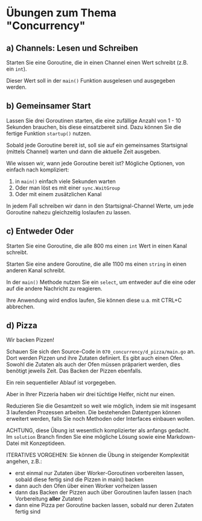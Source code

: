 # Übungen zum Thema "Concurrency"

## a) Channels: Lesen und Schreiben

Starten Sie eine Goroutine, die in einen Channel einen Wert schreibt (z.B. ein `int`).

Dieser Wert soll in der `main()` Funktion ausgelesen und ausgegeben werden.

## b) Gemeinsamer Start

Lassen Sie drei Goroutinen starten, die eine zufällige Anzahl von 1 - 10 Sekunden brauchen, bis diese einsatzbereit
sind. Dazu können Sie die fertige Funktion `startup()` nutzen.

Sobald jede Goroutine bereit ist, soll sie auf ein gemeinsames Startsignal (mittels Channel) warten und dann
die aktuelle Zeit ausgeben.

Wie wissen wir, wann jede Goroutine bereit ist? Mögliche Optionen, von einfach nach kompliziert:

1. in `main()` einfach viele Sekunden warten
2. Oder man löst es mit einer `sync.WaitGroup`
3. Oder mit einem zusätzlichen Kanal

In jedem Fall schreiben wir dann in den Startsignal-Channel Werte, um jede Goroutine nahezu gleichzeitig
loslaufen zu lassen.

## c) Entweder Oder

Starten Sie eine Goroutine, die alle 800 ms einen `int` Wert in einen Kanal schreibt.

Starten Sie eine andere Goroutine, die alle 1100 ms einen `string` in einen anderen Kanal schreibt.

In der `main()` Methode nutzen Sie ein `select`, um entweder auf die eine oder auf die andere Nachricht zu reagieren.

Ihre Anwendung wird endlos laufen, Sie können diese u.a. mit CTRL+C abbrechen.

## d) Pizza

Wir backen Pizzen!

Schauen Sie sich den Source-Code in `070_concurrency/d_pizza/main.go` an. Dort werden Pizzen und ihre Zutaten
definiert. Es gibt auch einen Ofen. Sowohl die Zutaten als auch der Ofen müssen präpariert werden, dies benötigt
jeweils Zeit. Das Backen der Pizzen ebenfalls.

Ein rein sequentieller Ablauf ist vorgegeben.

Aber in Ihrer Pizzeria haben wir drei tüchtige Helfer, nicht nur einen.

Reduzieren Sie die Gesamtzeit so weit wie möglich, indem sie mit insgesamt 3 laufenden Prozessen arbeiten. Die
bestehenden Datentypen können erweitert werden, falls Sie noch Methoden oder Interfaces einbauen wollen.

ACHTUNG, diese Übung ist wesentlich komplizierter als anfangs gedacht. Im `solution` Branch finden Sie eine mögliche
Lösung sowie eine Markdown-Datei mit Konzeptideen.

ITERATIVES VORGEHEN: Sie können die Übung in steigender Komplexität angehen, z.B.:

- erst einmal nur Zutaten über Worker-Goroutinen vorbereiten lassen, sobald diese fertig sind die Pizzen in main()
  backen
- dann auch den Ofen über einen Worker vorheizen lassen
- dann das Backen der Pizzen auch über Goroutinen laufen lassen (nach Vorbereitung **aller** Zutaten)
- dann eine Pizza per Goroutine backen lassen, sobald nur deren Zutaten fertig sind
